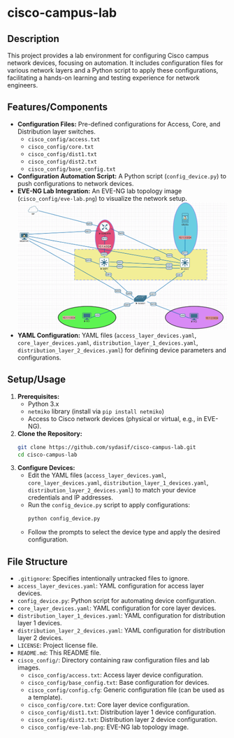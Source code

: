 # cisco-campus-lab

## Description
This project provides a lab environment for configuring Cisco campus network devices, focusing on automation. It includes configuration files for various network layers and a Python script to apply these configurations, facilitating a hands-on learning and testing experience for network engineers.

## Features/Components
*   **Configuration Files:** Pre-defined configurations for Access, Core, and Distribution layer switches.
    *   `cisco_config/access.txt`
    *   `cisco_config/core.txt`
    *   `cisco_config/dist1.txt`
    *   `cisco_config/dist2.txt`
    *   `cisco_config/base_config.txt`
*   **Configuration Automation Script:** A Python script (`config_device.py`) to push configurations to network devices.
*   **EVE-NG Lab Integration:** An EVE-NG lab topology image (`cisco_config/eve-lab.png`) to visualize the network setup.
    ![EVE-NG Lab Topology](cisco_config/eve-lab.png)
*   **YAML Configuration:** YAML files (`access_layer_devices.yaml`, `core_layer_devices.yaml`, `distribution_layer_1_devices.yaml`, `distribution_layer_2_devices.yaml`) for defining device parameters and configurations.

## Setup/Usage
1.  **Prerequisites:**
    *   Python 3.x
    *   `netmiko` library (install via `pip install netmiko`)
    *   Access to Cisco network devices (physical or virtual, e.g., in EVE-NG).
2.  **Clone the Repository:**
    ```bash
    git clone https://github.com/sydasif/cisco-campus-lab.git
    cd cisco-campus-lab
    ```
3.  **Configure Devices:**
    *   Edit the YAML files (`access_layer_devices.yaml`, `core_layer_devices.yaml`, `distribution_layer_1_devices.yaml`, `distribution_layer_2_devices.yaml`) to match your device credentials and IP addresses.
    *   Run the `config_device.py` script to apply configurations:
        ```bash
        python config_device.py
        ```
    *   Follow the prompts to select the device type and apply the desired configuration.

## File Structure
*   `.gitignore`: Specifies intentionally untracked files to ignore.
*   `access_layer_devices.yaml`: YAML configuration for access layer devices.
*   `config_device.py`: Python script for automating device configuration.
*   `core_layer_devices.yaml`: YAML configuration for core layer devices.
*   `distribution_layer_1_devices.yaml`: YAML configuration for distribution layer 1 devices.
*   `distribution_layer_2_devices.yaml`: YAML configuration for distribution layer 2 devices.
*   `LICENSE`: Project license file.
*   `README.md`: This README file.
*   `cisco_config/`: Directory containing raw configuration files and lab images.
    *   `cisco_config/access.txt`: Access layer device configuration.
    *   `cisco_config/base_config.txt`: Base configuration for devices.
    *   `cisco_config/config.cfg`: Generic configuration file (can be used as a template).
    *   `cisco_config/core.txt`: Core layer device configuration.
    *   `cisco_config/dist1.txt`: Distribution layer 1 device configuration.
    *   `cisco_config/dist2.txt`: Distribution layer 2 device configuration.
    *   `cisco_config/eve-lab.png`: EVE-NG lab topology image.
